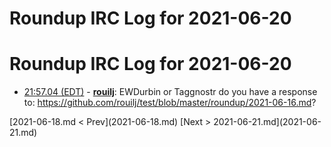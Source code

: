 # Roundup IRC Log for 2021-06-20 #
# Roundup IRC Log for 2021-06-20
* <a href="#21:57.04" id="21:57.04">21:57.04 (EDT)</a> - __[rouilj](https://github.com/rouilj)__: EWDurbin or Taggnostr do you have a response to: <https://github.com/rouilj/test/blob/master/roundup/2021-06-16.md>?

<div class="inpage-footer">
[2021-06-18.md < Prev](2021-06-18.md)
[Next > 2021-06-21.md](2021-06-21.md)
</div>

